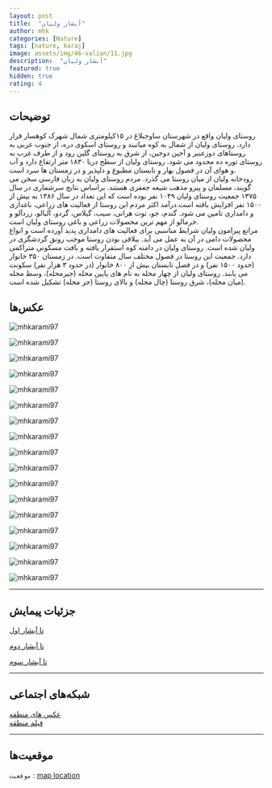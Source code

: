 ```yaml
---
layout: post
title:  "آبشار ولیان"
author: mhk
categories: [Nature]
tags: [nature, karaj]
image: assets/img/46-valian/11.jpg
description:  "آبشار ولیان"
featured: true
hidden: true
rating: 4
---
```


## توضیحات
روستای ولیان واقع در شهرستان ساوجبلاغ در ۱۵کیلومتری شمال شهرک کوهسار قرار دارد. روستای ولیان از شمال به کوه میانبند و روستای اسکوی دره، از جنوب غربی به روستاهای دوزعنبر و آجین دوجین، از شرق به روستای گلین رود و از طرف غرب به روستای توره ده محدود می شود. روستای ولیان از سطح دریا ۱۸۳۰ متر ارتفاع دارد و آب و هوای آن در فصول بهار و تابستان مطبوع و دلپذیر و در زمستان ها سرد است.  
رودخانه ولیان از میان روستا می گذرد. مردم روستای ولیان به زبان فارسی سخن می گویند، مسلمان و پیرو مذهب شیعه جعفری هستند. براساس نتایج سرشماری در سال ۱۳۷۵ جمعیت روستای ولیان ۱۰۴۹ نفر بوده است که این تعداد در سال ۱۳۸۶ به بیش از ۱۵۰۰ نفر افزایش یافته است.درآمد اکثر مردم این روستا از فعالیت های زراعی، باغداری و دامداری تامین می شود. گندم، جو، توت هراتی، سیب، گیلاس، گردو، آلبالو، زردآلو و خرمالو از مهم ترین محصولات زراعی و باغی روستای ولیان است.  
مراتع پیرامون ولیان شرایط مناسبی برای فعالیت های دامداری پدید آورده است و انواع محصولات دامی در آن به عمل می آید. ییلاقی بودن روستا موجب رونق گردشگری در ولیان شده است. روستای ولیان در دامنه کوه استقرار یافته و بافت مسکونی متراکمی دارد. جمعیت این روستا در فصول مختلف سال متفاوت است. در زمستان ۳۵۰ خانوار (حدود ۱۵۰۰ نفر) و در فصل تابستان بیش از ۸۰۰ خانوار (در حدود ۳ هزار نفر) سکونت می یابند. روستای ولیان از چهار محله به نام های پایین محله (جیرمحله)، وسط محله (میان محله)، شرق روستا (چال محله) و بالای روستا (جر محله) تشکیل شده است.  

## عکس‌ها
![mhkarami97](/assets/img/46-valian/01.jpg)  

![mhkarami97](/assets/img/46-valian/02.jpg)  

![mhkarami97](/assets/img/46-valian/03.jpg)  

![mhkarami97](/assets/img/46-valian/04.jpg)  

![mhkarami97](/assets/img/46-valian/05.jpg)  

![mhkarami97](/assets/img/46-valian/06.jpg)  

![mhkarami97](/assets/img/46-valian/07.jpg)  

![mhkarami97](/assets/img/46-valian/08.jpg)  

![mhkarami97](/assets/img/46-valian/09.jpg)  

![mhkarami97](/assets/img/46-valian/10.jpg)  

![mhkarami97](/assets/img/46-valian/11.jpg)  

![mhkarami97](/assets/img/46-valian/12.jpg)  

![mhkarami97](/assets/img/46-valian/13.jpg)  

![mhkarami97](/assets/img/46-valian/14.jpg)  

![mhkarami97](/assets/img/46-valian/15.jpg)  

![mhkarami97](/assets/img/46-valian/16.jpg)  

![mhkarami97](/assets/img/46-valian/17.jpg)  

---

## جزئیات پیمایش
[تا آبشار اول](/assets/img/46-valian/18.jpg)  

[تا آبشار دوم](/assets/img/46-valian/19.jpg)  

[تا آبشار سوم](/assets/img/46-valian/20.jpg)  

---

## شبکه‌های اجتماعی
[عکس های منطقه]()  
[فیلم منطقه]()  

---

## موقعیت‌ها
`موقعیت` : [map location](https://www.google.com/maps/place/Valian+Waterfall/@36.0619711,50.8187533,14.1z/data=!4m13!1m7!3m6!1s0x3f8c52af9f0a92df:0x9bd13eef03c37b0!2zQWxib3J6IFByb3ZpbmNlLCDYrNin2K_ZhyDYotio2LTYp9ixINmI2YTbjNin2YY!3b1!8m2!3d36.0407886!4d50.8365017!3m4!1s0x3f8c538a1f580497:0xfcbe620bb60ed53d!8m2!3d36.0580008!4d50.8334452)  
